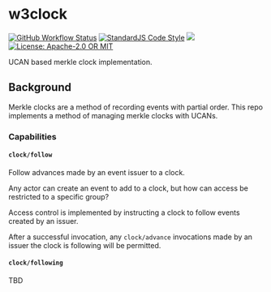 # w3clock

<p>
  <a href="https://github.com/web3-storage/freeway/actions/workflows/release.yml"><img alt="GitHub Workflow Status" src="https://img.shields.io/github/actions/workflow/status/web3-storage/freeway/test.yml?branch=main&style=for-the-badge" /></a>
  <a href="https://standardjs.com"><img alt="StandardJS Code Style" src="https://img.shields.io/badge/code_style-standard-brightgreen.svg?style=for-the-badge" /></a>
  <a href="https://discord.com/channels/806902334369824788/864892166470893588"><img src="https://img.shields.io/badge/chat-discord?style=for-the-badge&logo=discord&label=discord&logoColor=ffffff&color=7389D8" /></a>
  <a href="https://github.com/web3-storage/freeway/blob/main/LICENSE.md"><img alt="License: Apache-2.0 OR MIT" src="https://img.shields.io/badge/LICENSE-Apache--2.0%20OR%20MIT-yellow?style=for-the-badge" /></a>
</p>


UCAN based merkle clock implementation.

## Background

Merkle clocks are a method of recording events with partial order. This repo implements a method of managing merkle clocks with UCANs.

### Capabilities

#### `clock/follow`

Follow advances made by an event issuer to a clock.

Any actor can create an event to add to a clock, but how can access be restricted to a specific group?

Access control is implemented by instructing a clock to follow events created by an issuer.

After a successful invocation, any `clock/advance` invocations made by an issuer the clock is following will be permitted.

#### `clock/following`

TBD
